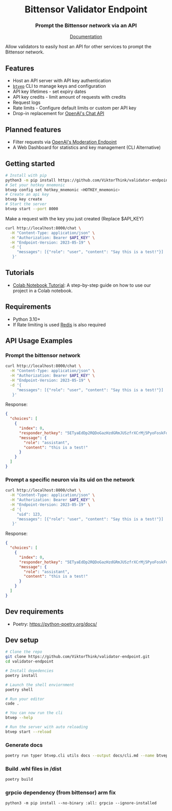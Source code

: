 <div align="center">

# **Bittensor Validator Endpoint**

### Prompt the Bittensor network via an API <!-- omit in toc -->

[Documentation](./docs)

</div>

Allow validators to easily host an API for other services to prompt the Bittensor network.

## Features

- Host an API server with API key authentication
- [`btvep`](./docs/cli.md) CLI to manage keys and configuration
- API key lifetimes - set expiry dates
- API key credits - limit amount of requests with credits
- Request logs
- Rate limits - Configure default limits or custom per API key
- Drop-in replacement for [OpenAI's Chat API](https://platform.openai.com/docs/api-reference/chat)

## Planned features

- Filter requests via [OpenAI's Moderation Endpoint](https://platform.openai.com/docs/guides/moderation/overview)
- A Web Dashboard for statistics and key management (CLI Alternative)

## Getting started

```bash
# Install with pip
python3 -m pip install https://github.com/ViktorThink/validator-endpoint/raw/main/dist/btvep-0.1.0-py3-none-any.whl
# Set your hotkey mnemonic
btvep config set hotkey_mnemonic <HOTKEY_mnemonic>
# Create an api key
btvep key create
# Start the server
btvep start --port 8000
```

Make a request with the key you just created (Replace $API_KEY)

```bash
curl http://localhost:8000/chat \
  -H "Content-Type: application/json" \
  -H "Authorization: Bearer $API_KEY" \
  -H "Endpoint-Version: 2023-05-19" \
  -d '{
     "messages": [{"role": "user", "content": "Say this is a test!"}]
   }'
```
## Tutorials

- [Colab Notebook Tutorial](https://colab.research.google.com/drive/1RRQhxSmGiULEZNj0gYswa2JksZ56cGa1?usp=sharing): A step-by-step guide on how to use our project in a Colab notebook.

## Requirements

- Python 3.10+
- If Rate limiting is used [Redis](https://redis.io/docs/getting-started/installation/) is also required

## API Usage Examples

### Prompt the bittensor network

```bash
curl http://localhost:8000/chat \
  -H "Content-Type: application/json" \
  -H "Authorization: Bearer $API_KEY" \
  -H "Endpoint-Version: 2023-05-19" \
  -d '{
     "messages": [{"role": "user", "content": "Say this is a test!"}]
   }'
```

Response:

```json
{
  "choices": [
    {
      "index": 0,
      "responder_hotkey": "5ETyaEdDp2RQDoGazHzdGRmJUSzfrXCrMj5PyoFoskFdtsyH",
      "message": {
        "role": "assistant",
        "content": "this is a test!"
      }
    }
  ]
}
```

### Prompt a specific neuron via its uid on the network

```bash
curl http://localhost:8000/chat \
  -H "Content-Type: application/json" \
  -H "Authorization: Bearer $API_KEY" \
  -H "Endpoint-Version: 2023-05-19" \
  -d '{
     "uid": 123,
     "messages": [{"role": "user", "content": "Say this is a test!"}]
   }'
```

Response:

```json
{
  "choices": [
    {
      "index": 0,
      "responder_hotkey": "5ETyaEdDp2RQDoGazHzdGRmJUSzfrXCrMj5PyoFoskFdtsyH",
      "message": {
        "role": "assistant",
        "content": "this is a test!"
      }
    }
  ]
}
```

## Dev requirements

- Poetry: https://python-poetry.org/docs/

## Dev setup

```bash
# Clone the repo
git clone https://github.com/ViktorThink/validator-endpoint.git
cd validator-endpoint

# Install depedencies
poetry install

# Launch the shell enviornment
poetry shell

# Run your editor
code .

# You can now run the cli
btvep --help

# Run the server with auto reloading
btvep start --reload
```

### Generate docs

```bash
poetry run typer btvep.cli utils docs --output docs/cli.md --name btvep
```

### Build .whl files in /dist

```bash
poetry build
```

### grpcio dependency (from bittensor) arm fix

```
python3 -m pip install --no-binary :all: grpcio --ignore-installed
```

